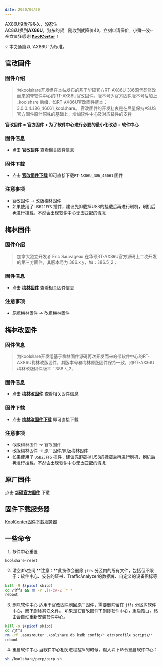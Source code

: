 ```yaml
---
date: 2020/06/20
---
```

AX86U没发布多久，没忍住  
AC86U换到**AX86U**，狗东的货，刚收到就降价40，立刻申请保价，小赚一波~  
全文疯狂感谢 [**KoolCenter**](https://www.koolcenter.com/)！  

<aside> 💡
本文通篇以 `AX86U` 为标准。
</aside>

## 官改固件

### 固件介绍

> 为koolshare开发组在本帖发布的基于华硕官方RT-AX86U 386源代码修改而来的带软件中心的RT-AX86U官改固件，版本号为官方固件版本号后加上 _koolshare 后缀，如RT-AX86U官改固件版本：3.0.0.4.386_46061_koolshare。 官改固件的开发初衷是在尽量保持ASUS官方固件原汁原味的基础上，增加软件中心及对应插件的支持

**官改固件 = 官方固件 + 为了软件中心进行必要的最小化改动 + 软件中心**

### 固件信息

- 点击 [**官改固件**](https://www.koolcenter.com/posts/135) 查看相关固件信息

### 固件下载

- 点击 [**官改固件下载**](https://fw.koolcenter.com/KoolCenter_ASUS_Official_Mod/RT-AX86U/RT-AX86U_386_46061_koolshare_cferom_pureubi_koolcenter_20220402.w) 即可直接下载`RT-AX86U_386_46061` 固件

### 注意事项

- 官改固件 → 改版梅林固件
- 如果使用了 `USB2JFFS` 插件，建议先卸载掉USB的挂载后再进行刷机，刷机后再进行挂载。不然会出现软件中心无法匹配的情况

## 梅林固件

### 固件介绍

> 加拿大独立开发者 Eric Sauvageau 在华硕RT-AX86U官方源码上二次开发的第三方固件，其版本号为 386.x_y，如：386.5_2；

### 固件信息

- 点击 [**梅林固件**](https://github.com/RMerl/asuswrt-merlin.ng) 查看相关固件信息

### 注意事项

- 原版梅林固件 → 改版梅林固件

## 梅林改固件

### 固件信息

> 为koolshare开发组基于梅林固件源码再次开发而来的带软件中心的RT-AX86U梅林改版固件，其版本号和梅林原版固件保持一致，如RT-AX86U梅林改版固件版本：386.5_2。

### 固件信息

- 点击 [**梅林改固件**](https://www.koolcenter.com/posts/130) 查看相关固件信息

### 固件下载

- 点击 [**梅林改固件下载**](https://fw.koolcenter.com/KoolCenter_Merlin_New_Gen_386/RT-AX86U/RT-AX86U_386.5_2_cferom_pureubi_c0ade21_koolcenter.w) 即可直接下载

### 注意事项

- 改版梅林固件 → 官改固件
- 改版梅林固件 → 原厂固件/原版梅林固件
- 如果使用了 `USB2JFFS` 插件，建议先卸载掉USB的挂载后再进行刷机，刷机后再进行挂载。不然会出现软件中心无法匹配的情况

## 原厂固件

点击 [**华硕官方固件**](https://www.asus.com.cn/networking-iot-servers/wifi-routers/asus-gaming-routers/rt-ax86u/HelpDesk_BIOS/) 下载

## 固件下载服务器

[KoolCenter固件下载服务器](https://fw.koolcenter.com/)

## 一些命令

1. 软件中心重置

```bash
koolshare-reset
```

2. 清空jffs空间 **注意：**此操作会删除 `jffs` 分区内的所有文件，包括但不限于：软件中心、安装的证书、TrafficAnalyzer的数据库、自定义的设备图标等

```bash
kill -9 $(pidof skipd)
cd /jffs && rm -r .[a-zA-Z_]* *
reboot
```

3. 删除软件中心 适用于官改固件刷回原厂固件，需要删除留在 `jffs` 分区内软件中心，而不删除其它文件。 如果是在官改固件下删除软件中心，重启路由，路由会自动重新安装软件中心。

```bash
kill -9 $(pidof skipd)
cd /jffs
rm -rf .asusrouter .koolshare db ksdb config/* etc/profile scripts/*
reboot
```

4. 重启软件中心 当软件中心相关进程挂掉的时候，输入以下命令重启软件中心：

```bash
sh /koolshare/perp/perp.sh
```